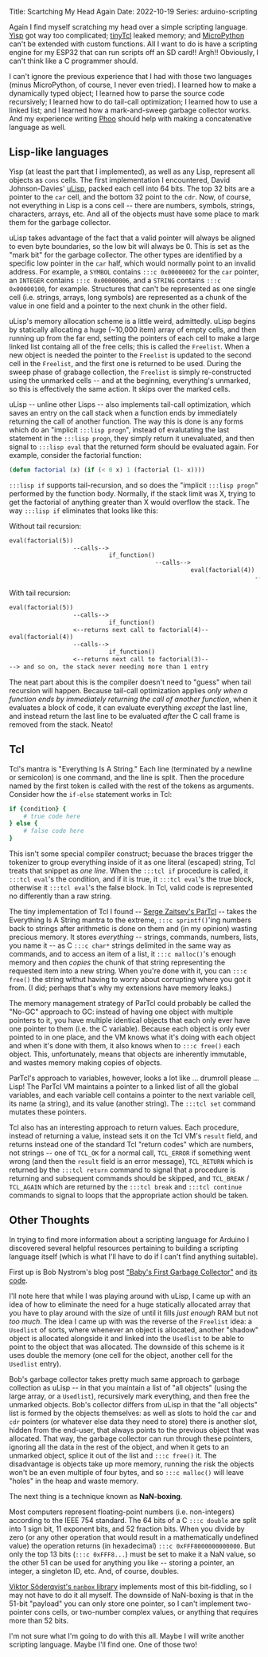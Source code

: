 Title: Scartching My Head Again
Date: 2022-10-19
Series: arduino-scripting

Again I find myself scratching my head over a simple scripting language. [Yisp](https://github.com/dragoncoder047/yisp) got way too complicated; [tinyTcl](https://github.com/dragoncoder047/tinytcl) leaked memory; and [MicroPython](https://micropython.org) can't be extended with custom functions. All I want to do is have a scripting engine for my ESP32 that can run scripts off an SD card!! Argh!! Obviously, I can't think like a C programmer should.

I can't ignore the previous experience that I had with those two languages (minus MicroPython, of course, I never even tried). I learned how to make a dynamically typed object; I learned how to parse the source code recursively; I learned how to do tail-call optimization; I learned how to use a linked list; and I learned how a mark-and-sweep garbage collector works. And my experience writing [Phoo](https://github.com/phoo-lang/phoo) should help with making a concatenative language as well.

## Lisp-like languages

Yisp (at least the part that I implemented), as well as any Lisp, represent all objects as `cons` cells. The first implementation I encountered, David Johnson-Davies' [uLisp](http://www.ulisp.com), packed each cell into 64 bits. The top 32 bits are a pointer to the `car` cell, and the bottom 32 point to the `cdr`. Now, of course, not everything in Lisp is a cons cell -- there are numbers, symbols, strings, characters, arrays, etc. And all of the objects must have some place to mark them for the garbage collector.

uLisp takes advantage of the fact that a valid pointer will always be aligned to even byte boundaries, so the low bit will always be 0. This is set as the "mark bit" for the garbage collector. The other types are identified by a specific low pointer in the `car` half, which would normally point to an invalid address. For example, a `SYMBOL` contains `:::c 0x00000002` for the `car` pointer, an `INTEGER` contains `:::c 0x00000006`, and  a `STRING` contains `:::c 0x00000100`, for example. Structures that can't be represented as one single cell (i.e. strings, arrays, long symbols) are represented as a chunk of the value in one field and a pointer to the next chunk in the other field.

uLisp's memory allocation scheme is a little weird, admittedly. uLisp begins by statically allocating a huge (~10,000 item) array of empty cells, and then running up from the far end, setting the pointers of each cell to make a large linked list containg all of the free cells; this is called the `Freelist`. When a new object is needed the pointer to the `Freelist` is updated to the second cell in the `Freelist`, and the first one is returned to be used. During the sweep phase of grabage collection, the `Freelist` is simply re-constructed using the unmarked cells -- and at the beginning, everything's unmarked, so this is effectively the same action. It skips over the marked cells.

uLisp -- unline other Lisps -- also implements tail-call optimization, which saves an entry on the call stack when a function ends by immediately returning the call of another function. The way this is done is any forms which do an "implicit `:::lisp progn`", instead of evalutating the last statement in the `:::lisp progn`, they simply return it unevaluated, and then signal to `:::lisp eval` that the returned form should be evaluated again. For example, consider the factorial function:

```lisp
(defun factorial (x) (if (< 0 x) 1 (factorial (1- x))))
```

`:::lisp if` supports tail-recursion, and so does the "implicit `:::lisp progn`" performed by the function body. Normally, if the stack limit was X, trying to get the factorial of anything greater than X would overflow the stack. The way `:::lisp if` eliminates that looks like this:

Without tail recursion:

```txt
eval(factorial(5))
                  --calls-->
                            if_function()
                                         --calls-->
                                                   eval(factorial(4))
                                                                     --> and so on until the stack overflows

```

With tail recursion:

```txt
eval(factorial(5))
                  --calls-->
                            if_function()
                  <--returns next call to factorial(4)--
eval(factorial(4))
                  --calls-->
                            if_function()
                  <--returns next call to factorial(3)--
--> and so on, the stack never needing more than 1 entry
```

The neat part about this is the compiler doesn't need to "guess" when tail recursion will happen. Because tail-call optimization applies *only when a function ends by immediately returning the call of another function*, when it evaluates a block of code, it can evaluate everything *except* the last line, and instead return the last line to be evaluated *after* the C call frame is removed from the stack. Neato!

## Tcl

Tcl's mantra is "Everything Is A String." Each line (terminated by a newline or semicolon) is one command, and the line is split. Then the procedure named by the first token is called with the rest of the tokens as arguments. Consider how the `if-else` statement works in Tcl:

```tcl
if {condition} {
    # true code here
} else {
    # false code here
}
```

This isn't some special compiler construct; becuase the braces trigger the tokenizer to group everything inside of it as one literal (escaped) string, Tcl treats that snippet as *one line*. When the `:::tcl if` procedure is called, it `:::tcl eval`'s the condition, and if it is true, it `:::tcl eval`'s the true block, otherwise it `:::tcl eval`'s the false block. In Tcl, valid code is represented no differently than a raw string.

The tiny implementation of Tcl I found -- [Serge Zaitsev's ParTcl](https://github.com/zserge/partcl) -- takes the Everything Is A String mantra to the extreme, `:::c sprintf()`'ing numbers back to strings after arithmetic is done on them and (in my opinion) wasting precious memory. It stores *everything* -- strings, commands, numbers, lists, you name it -- as C `:::c char*` strings delimited in the same way as commands, and to access an item of a list, it `:::c malloc()`'s enough memory and then *copies* the chunk of that string representing the requested item into a new string. When you're done with it, you can `:::c free()` the string withut having to worry about corrupting where you got it from. (I did; perhaps that's why my extensions have memory leaks.)

The memory management strategy of ParTcl could probably be called the "No-GC" approach to GC: instead of having one object with multiple pointers to it, you have multiple identical objects that each only ever have one pointer to them (i.e. the C variable). Because each object is only ever pointed to in one place, and the VM knows what it's doing with each object and when it's done with them, it also knows when to `:::c free()` each object. This, unfortunately, means that objects are inherently immutable, and wastes memory making copies of objects. 

ParTcl's approach to variables, however, looks a lot like ... drumroll please ... Lisp! The ParTcl VM maintains a pointer to a linked list of all the global variables, and each variable cell contains a pointer to the next variable cell, its name (a string), and its value (another string). The `:::tcl set` command mutates these pointers.

Tcl also has an interesting approach to return values. Each procedure, instead of returning a value, instead sets it on the Tcl VM's `result` field, and returns instead one of the standard Tcl "return codes" which are numbers, not strings -- one of `TCL_OK` for a normal call, `TCL_ERROR` if something went wrong (and then the `result` field is an error message), `TCL_RETURN` which is returned by the `:::tcl return` command to signal that a procedure is returning and subsequent commands should be skipped, and `TCL_BREAK` / `TCL_AGAIN` which are returned by the `:::tcl break` and `:::tcl continue` commands to signal to loops that the appropriate action should be taken.

## Other Thoughts

In trying to find more information about a scripting language for Arduino I discovered several helpful resources pertaining to building a scripting language itself (which is what I'll have to do if I can't find anything suitable).

First up is Bob Nystrom's blog post ["Baby's First Garbage Collector"](http://journal.stuffwithstuff.com/2013/12/08/babys-first-garbage-collector/) and [its code](https://github.com/munificent/mark-sweep/).

I'll note here that while I was playing around with uLisp, I came up with an idea of how to eliminate the need for a huge statically allocated array that you have to play around with the size of until it fills *just enough* RAM but not *too much*. The idea I came up with was the reverse of the `Freelist` idea: a `Usedlist` of sorts, where whenever an object is allocated, another "shadow" object is allocated alongside it and linked into the `Usedlist` to be able to point to the object that was allocated. The downside of this scheme is it uses double the memory (one cell for the object, another cell for the `Usedlist` entry).

Bob's garbage collector takes pretty much same approach to garbage collection as uLisp -- in that you maintain a list of "all objects" (using the large array, or a `Usedlist`), recursively mark everything, and then free the unmarked objects. Bob's collector differs from uLisp in that the "all objects" list is formed by the objects themselves: as well as slots to hold the `car` and `cdr` pointers (or whatever else data they need to store) there is another slot, hidden from the end-user, that always points to the previous object that was allocated. That way, the garbage collector can run through these pointers, ignoring all the data in the rest of the object, and when it gets to an unmarked object, splice it out of the list and `:::c free()` it. The disadvantage is objects take up more memory, running the risk the objects won't be an even multiple of four bytes, and so `:::c malloc()` will leave "holes" in the heap and waste memory.

The next thing is a technique known as **NaN-boxing**.

Most computers represent floating-point numbers (i.e. non-integers) according to the IEEE 754 standard. The 64 bits of a C `:::c double` are split into 1 sign bit, 11 exponent bits, and 52 fraction bits. When you divide by zero (or any other operation that would result in a mathematically undefined value) the operation returns (in hexadecimal) `:::c 0xFFF8000000000000`. But only the top 13 bits (`:::c 0xFFF8...`) must be set to make it a NaN value, so the other 51 can be used for anything you like -- storing a pointer, an integer, a singleton ID, etc. And, of course, doubles.

[Viktor S&ouml;derqvist's `nanbox` library](https://github.com/zuiderkwast/nanbox/) implements most of this bit-fiddling, so I may not have to  do it all myself. The downside of NaN-boxing is that in the 51-bit "payload" you can only store one pointer, so I can't implement two-pointer cons cells, or two-number complex values, or anything that requires more than 52 bits.

I'm not sure what I'm going to do with this all. Maybe I will write another scripting language. Maybe I'll find one. One of those two!
